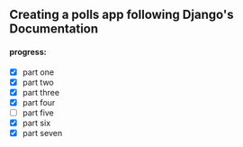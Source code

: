 ## Creating a polls app following Django's Documentation
#### progress:

- [x] part one
- [x] part two
- [x] part three
- [x] part four
- [ ] part five
- [x] part six
- [x] part seven
